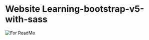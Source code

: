 <h1> Website Learning-bootstrap-v5-with-sass</h1>

![For ReadMe](https://user-images.githubusercontent.com/93084433/212679840-36a5130f-416d-43c4-b323-75903360def3.png)
